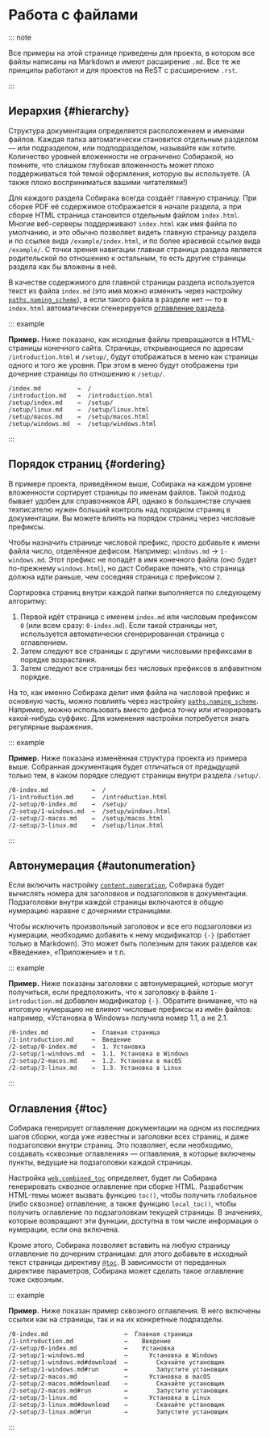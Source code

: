 # Работа с файлами

::: note

Все примеры на этой странице приведены для проекта, в котором все файлы написаны на Markdown и имеют расширение `.md`. Все те же принципы работают и для проектов на ReST с расширением `.rst`.

:::

## Иерархия {#hierarchy}

Структура документации определяется расположением и именами файлов. Каждая папка автоматически становится отдельным разделом — или подразделом, или подподразделом, называйте как хотите. Количество уровней вложенности не ограничено Собиракой, но помните, что слишком глубокая вложенность может плохо поддерживаться той темой оформления, которую вы используете. (А также плохо восприниматься вашими читателями!)

Для каждого раздела Собирака всегда создаёт главную страницу. При сборке PDF её содержимое отображается в начале раздела, а при сборке HTML страница становится отдельным файлом `index.html`. Многие веб-серверы поддерживают `index.html` как имя файла по умолчанию, и это обычно позволяет видеть главную страницу раздела и по ссылке вида `/example/index.html`, и по более красивой ссылке вида `/example/`. С точки зрения навигации главная страница раздела является родительской по отношению к остальным, то есть другие страницы раздела как бы вложены в неё.

В качестве содержимого для главной страницы раздела используется текст из файла `index.md` (это имя можно изменить через настройку [`paths.naming_scheme`](../99-reference/1-configuration.md#paths.naming_scheme)), а если такого файла в разделе нет — то в `index.html` автоматически сгенерируется [оглавление раздела](#toc).

::: example

**Пример.** Ниже показано, как исходные файлы превращаются в HTML-страницы конечного сайта. Страницы, открывающиеся по адресам `/introduction.html` и `/setup/`, будут отображаться в меню как страницы одного и того же уровня. При этом в меню будут отображены три дочерние страницы по отношению к `/setup/`.

```
/index.md          →  /
/introduction.md   →  /introduction.html
/setup/index.md    →  /setup/
/setup/linux.md    →  /setup/linux.html
/setup/macos.md    →  /setup/macos.html
/setup/windows.md  →  /setup/windows.html
```

:::

## Порядок страниц {#ordering}

В примере проекта, приведённом выше, Собирака на каждом уровне вложенности сортирует страницы по именам файлов. Такой подход бывает удобен для справочников API, однако в большинстве случаев техписателю нужен больший контроль над порядком страниц в документации. Вы можете влиять на порядок страниц через числовые префиксы.

Чтобы назначить странице числовой префикс, просто добавьте к имени файла число, отделённое дефисом. Например: `windows.md` → `1-windows.md`. Этот префикс не попадёт в имя конечного файла (оно будет по-прежнему `windows.html`), но даст Собираке понять, что страница должна идти раньше, чем соседняя страница с префиксом `2`.

Сортировка страниц внутри каждой папки выполняется по следующему алгоритму:

1. Первой идёт страница с именем `index.md` или числовым префиксом `0` (или всем сразу: `0-index.md`). Если такой страницы нет, используется автоматически сгенерированная страница с оглавлением.
2. Затем следуют все страницы с другими числовыми префиксами в порядке возрастания.
3. Затем следуют все страницы без числовых префиксов в алфавитном порядке.

На то, как именно Собирака делит имя файла на числовой префикс и основную часть, можно повлиять через настройку [`paths.naming_scheme`](../99-reference/1-configuration.md#paths.naming_scheme). Например, можно использовать вместо дефиса точку или игнорировать какой-нибудь суффикс. Для изменения настройки потребуется знать регулярные выражения.

::: example

**Пример.** Ниже показана изменённая структура проекта из примера выше. Собранная документация будет отличаться от предыдущей только тем, в каком порядке следуют страницы внутри раздела `/setup/`.

```
/0-index.md            →  /
/1-introduction.md     →  /introduction.html
/2-setup/0-index.md    →  /setup/
/2-setup/1-windows.md  →  /setup/windows.html
/2-setup/2-macos.md    →  /setup/macos.html
/2-setup/3-linux.md    →  /setup/linux.html
```

:::

## Автонумерация {#autonumeration}

Если включить настройку [`content.numeration`](../99-reference/1-configuration.md#content.numeration), Собирака будет вычислять номера для заголовков и подзаголовков в документации. Подзаголовки внутри каждой страницы включаются в общую нумерацию наравне с дочерними страницами.

Чтобы исключить произвольный заголовок и все его подзаголовки из нумерации, необходимо добавить к нему модификатор `{-}` (работает только в Markdown). Это может быть полезным для таких разделов как «Введение», «Приложение» и т.п.

::: example

**Пример.** Ниже показаны заголовки с автонумерацией, которые могут получиться, если предположить, что к заголовку в файле `1-introduction.md` добавлен модификатор `{-}`. Обратите внимание, что на итоговую нумерацию не влияют числовые префиксы из имён файлов: например, «Установка в Windows» получила номер 1.1, а не 2.1.

```
/0-index.md            →  Главная страница
/1-introduction.md     →  Введение
/2-setup/0-index.md    →  1. Установка
/2-setup/1-windows.md  →  1.1. Установка в Windows
/2-setup/2-macos.md    →  1.2. Установка в macOS
/2-setup/3-linux.md    →  1.3. Установка в Linux
```

:::

## Оглавления {#toc}

Собирака генерирует оглавление документации на одном из последних шагов сборки, когда уже известны и заголовки всех страниц, и даже подзаголовки внутри страниц. Это позволяет, если необходимо, создавать «сквозные оглавления» — оглавления, в которые включены пункты, ведущие на подзаголовки каждой страницы.

Настройка [`web.combined_toc`](../99-reference/1-configuration.md#web.combined_toc) определяет, будет ли Собирака генерировать сквозное оглавление при сборке HTML. Разработчик HTML-темы может вызвать функцию `toc()`, чтобы получить глобальное (либо сквозное) оглавление, а также функцию `local_toc()`, чтобы получить оглавление по подзаголовкам текущей страницы. В значениях, которые возвращают эти функции, доступна в том числе информация о нумерации, если она включена.

Кроме этого, Собирака позволяет вставить на любую страницу оглавление по дочерним страницам: для этого добавьте в исходный текст страницы директиву [`@toc`](../12-syntax/3-directives.md#toc). В зависимости от переданных директиве параметров, Собирака может сделать такое оглавление тоже сквозным.

::: example

**Пример.** Ниже показан пример сквозного оглавления. В него включены ссылки как на страницы, так и на их конкретные подразделы.

```
/0-index.md                     →  Главная страница
/1-introduction.md              →    Введение
/2-setup/0-index.md             →    Установка
/2-setup/1-windows.md           →      Установка в Windows
/2-setup/1-windows.md#download  →        Скачайте установщик
/2-setup/1-windows.md#run       →        Запустите установщик
/2-setup/2-macos.md             →      Установка в macOS
/2-setup/2-macos.md#download    →        Скачайте установщик
/2-setup/2-macos.md#run         →        Запустите установщик
/2-setup/3-linux.md             →      Установка в Linux
/2-setup/3-linux.md#download    →        Скачайте установщик
/2-setup/3-linux.md#run         →        Запустите установщик
```

:::
